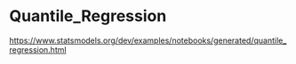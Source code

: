 # Quantile_Regression
 
https://www.statsmodels.org/dev/examples/notebooks/generated/quantile_regression.html

